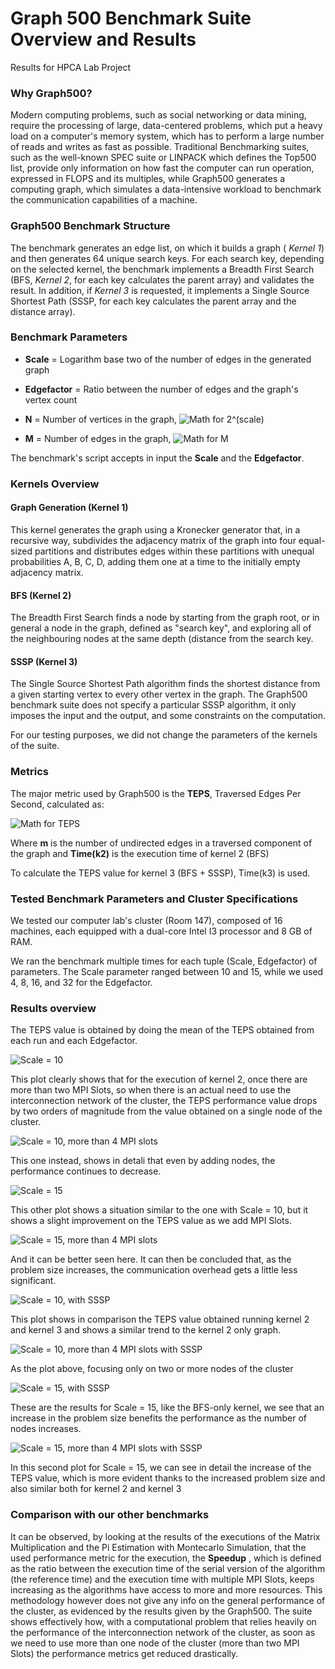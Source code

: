 # Graph 500 Benchmark Suite Overview and Results
Results for HPCA Lab Project


### Why Graph500?
Modern computing problems, such as social networking or data mining, require the processing of large, data-centered problems, which put a heavy load on a computer's memory system, which has to perform a large number of reads and writes as fast as possible. 
Traditional Benchmarking suites, such as the well-known SPEC suite or LINPACK which defines the Top500 list, provide only information on how fast the computer can run operation, expressed in FLOPS and its multiples, while Graph500 generates a computing graph, which simulates a data-intensive workload to benchmark the communication capabilities of a machine.

### Graph500 Benchmark Structure
The benchmark generates an edge list, on which it builds a graph ( *Kernel 1*) and then generates 64 unique search keys. For each search key, depending on the selected kernel, the benchmark implements a Breadth First Search (BFS, *Kernel 2*, for each key calculates the parent array) and validates the result. In addition, if *Kernel 3* is requested, it implements a Single Source Shortest Path (SSSP, for each key calculates the parent array and the distance array).

### Benchmark Parameters
* **Scale** = Logarithm base two of the number of edges in the generated graph
* **Edgefactor** = Ratio between the number of edges and the graph's vertex count
* **N** = Number of vertices in the graph, ![Math for 2^(scale)](https://github.com/fhgre/Graph500_results/blob/master/Results_upd/math/2scale.gif)

* **M** = Number of edges in the graph, ![Math for M](https://github.com/fhgre/Graph500_results/blob/master/Results_upd/math/M.gif)

The benchmark's script accepts in input the **Scale** and the **Edgefactor**.

### Kernels Overview

#### Graph Generation (Kernel 1)
This kernel generates the graph using a Kronecker generator that, in a recursive way, subdivides the adjacency matrix of the graph into four equal-sized partitions and distributes edges within these partitions with unequal probabilities A, B, C, D, adding them one at a time to the initially empty adjacency matrix. 

####  BFS (Kernel 2)

The Breadth First Search finds a node by starting from the graph root, or in general a node in the graph, defined as "search key",  and exploring all of the neighbouring nodes at the same depth (distance from the search key. 

#### SSSP (Kernel 3)
The Single Source Shortest  Path algorithm finds the shortest distance from a given starting vertex to every other vertex in the graph. The Graph500 benchmark suite does not specify a particular SSSP algorithm, it only imposes the input and the output, and some constraints on the computation.

For our testing purposes, we did not change the parameters of the kernels of the suite.

### Metrics
The major metric used by Graph500 is the **TEPS**, Traversed Edges Per Second, calculated as:

![Math for TEPS](https://github.com/fhgre/Graph500_results/blob/master/Results_upd/math/TEPS.gif)

Where **m**  is the number of undirected edges in a traversed component of the graph and **Time(k2)** is the  execution time of kernel 2 (BFS)

To calculate the TEPS value for kernel 3 (BFS + SSSP), Time(k3) is used.

### Tested Benchmark Parameters and Cluster Specifications
We tested our computer lab's cluster (Room 147), composed of 16 machines, each equipped with a dual-core Intel I3 processor and 8 GB of RAM.

We ran the benchmark multiple times for each tuple (Scale, Edgefactor) of parameters.
The Scale parameter ranged between 10 and 15, while we used 4, 8, 16, and 32 for the Edgefactor.


### Results overview
The TEPS value is obtained by doing the mean of the TEPS obtained from each run and each Edgefactor.

![Scale = 10](https://github.com/fhgre/Graph500_results/blob/master/Results_upd/G500_BFS_only/Presentazione_BFS_only-1.png)

This plot clearly shows that for the execution of kernel 2, once there are more than two MPI Slots, so when there is an actual need to use the interconnection network of the cluster, the TEPS performance value drops by two orders of magnitude from the value obtained on a single node of the cluster.

![Scale = 10, more than 4 MPI slots](https://github.com/fhgre/Graph500_results/blob/master/Results_upd/G500_BFS_only/Presentazione_BFS_only-2.png)

This one instead, shows in detali that even by adding nodes, the performance continues to decrease.

![Scale = 15](https://github.com/fhgre/Graph500_results/blob/master/Results_upd/G500_BFS_only/Presentazione_BFS_only-3.png)

This other plot shows a situation similar to the one with Scale = 10, but it shows a slight improvement on the TEPS value as we add MPI Slots.

![Scale = 15, more than 4 MPI slots](https://github.com/fhgre/Graph500_results/blob/master/Results_upd/G500_BFS_only/Presentazione_BFS_only-4.png)

And it can be better seen here.
It can then be concluded that, as the problem size increases, the communication overhead gets a little less significant.

![Scale = 10, with SSSP](https://github.com/fhgre/Graph500_results/blob/master/Results_upd/G500_BFS%2BSSSP/Presentazione_BFS%2BSSSP-1.png)

This plot shows in comparison the TEPS value obtained running kernel 2 and kernel 3 and shows a similar trend to the kernel 2 only graph.

![Scale = 10, more than 4 MPI slots with SSSP](https://github.com/fhgre/Graph500_results/blob/master/Results_upd/G500_BFS%2BSSSP/Presentazione_BFS%2BSSSP-2.png)

As the plot above, focusing only on two or more nodes of the cluster

![Scale = 15, with SSSP](https://github.com/fhgre/Graph500_results/blob/master/Results_upd/G500_BFS%2BSSSP/Presentazione_BFS%2BSSSP-3.png)

These are the results for Scale = 15, like the BFS-only kernel, we see that an increase in the problem size benefits the performance as the number of nodes increases.

![Scale = 15, more than 4 MPI slots with SSSP](https://github.com/fhgre/Graph500_results/blob/master/Results_upd/G500_BFS%2BSSSP/Presentazione_BFS%2BSSSP-4.png)

In this second plot for Scale = 15, we can see in detail the increase of the TEPS value, which is more evident thanks to the increased problem size and also similar both for kernel 2 and kernel 3

### Comparison with our other benchmarks
It can be observed, by looking at the results of the executions of the Matrix Multiplication and the Pi Estimation with Montecarlo Simulation, that the used performance metric for the execution, the **Speedup** , which is defined as the ratio between the execution time of the serial version of the algorithm (the reference time)  and the execution time with  multiple MPI Slots, keeps increasing as the algorithms have access to more and more resources. This methodology however does not give any info on the general performance of the cluster, as evidenced by the results given by the Graph500. The suite shows effectively how, with a computational problem that relies heavily on the performance of the interconnection network of the cluster, as soon as we need to use more than one node of the cluster (more than two MPI Slots) the performance metrics get reduced drastically. 

